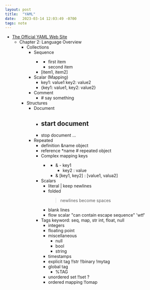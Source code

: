 ```yaml
---
layout: post
title:  "YAML"
date:   2023-03-14 12:03:49 -0700
tags: note
---
```




- [The Official YAML Web Site](https://yaml.org/)
    - Chapter 2: Language Overview
        - Collections
            - Sequence
                - <dash><space>
                    - first item
                    - second item
                - <square brackets>
                    [item1, item2]
            - Scalar (Mapping)
                - <key><colon><space><value>
                    key1: value1
                    key2: value2
                - <curly braces>
                    {key1: value1, key2: value2}
            - Comment
                - <sharp>
                    # say something
        - Structures
            - Document
                - start document
                    <three dashes>
                    ---
                - stop document
                    <three dots>
                    ...
            - Repeated
                - definition
                    <ampersand><anchor><space><object>
                    &name object
                - reference
                    <asterisk><anchor>
                    *name # repeated object
            - Complex mapping keys
                - <question mark><sequence><colon><value>
                    - & - key1
                        - key2
                     : value
                    - & [key1, key2]
                     : [value1, valua2]
        - Scalars
            - literal
                | keep newlines
            - folded
                > newlines become spaces
            - blank lines
            - flow scalar
                "can contain escape sequence"
                'wtf'
        - Tags
            keyword:
                seq, map, str
                int, float, null
            - integers
            - floating point
            - miscellaneous
                - null
                - bool
                - string
            - timestamps
            - explicit tag
                !!str <string>
                !!binary <binary>
                !mytag <value>
            - global tag
                - %TAG <symbol> <value>
            - unordered set
                !!set ?
            - ordered mapping
                !!omap <map>